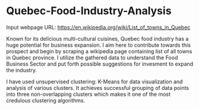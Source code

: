 # Quebec-Food-Industry-Analysis

Input webpage URL: https://en.wikipedia.org/wiki/List_of_towns_in_Quebec 

Known for its delicious multi-cultural cuisines, Quebec food industry has a huge potential for business expansion. I aim here to contribute towards this prospect and begin by scraping a wikipedia page containing list of all towns in Quebec province. I utilize the gathered data to understand the Food Business Sector and put forth possible suggestions for invesment to expand the industry.


I have used unsupervised clustering: K-Means for data visualization and analysis of various clusters. It achieves successful grouping of data points into three non-overlapping clusters which makes it one of the most credulous clustering algorithms.
